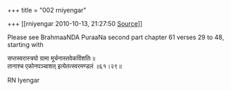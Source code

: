 +++
title = "002 rniyengar"

+++
[[rniyengar	2010-10-13, 21:27:50 [Source](https://groups.google.com/g/bvparishat/c/E1GPgZlikBo)]]



Please see BrahmaaNDA PuraaNa second part chapter 61 verses 29 to 48,  
starting with

सप्तस्वरास्त्रयो ग्रामा मूर्चनास्तवेकविंशतिः॥  
तानाश्च एकोनपञ्चाशत् इत्येतत्स्वरमण्डलं ॥६१।२९॥

RN Iyengar

